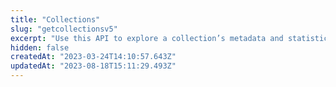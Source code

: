 ```yaml
---
title: "Collections"
slug: "getcollectionsv5"
excerpt: "Use this API to explore a collection’s metadata and statistics (sales, volume, etc)."
hidden: false
createdAt: "2023-03-24T14:10:57.643Z"
updatedAt: "2023-08-18T15:11:29.493Z"
---
```

